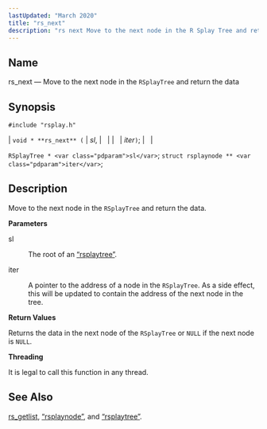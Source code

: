 ```yaml
---
lastUpdated: "March 2020"
title: "rs_next"
description: "rs next Move to the next node in the R Splay Tree and return the data void rs next sl iter R Splay Tree sl struct rsplaynode iter Move to the next node in the R Splay Tree and return the data sl The root of an Section 68 69..."
---
```


<a name="apis.rs_next"></a> 
## Name

rs_next — Move to the next node in the `RSplayTree` and return the data

## Synopsis

`#include "rsplay.h"`

| `void * **rs_next** (` | <var class="pdparam">sl</var>, |   |
|   | <var class="pdparam">iter</var>`)`; |   |

`RSplayTree * <var class="pdparam">sl</var>`;
`struct rsplaynode ** <var class="pdparam">iter</var>`;<a name="idp64233600"></a> 
## Description

Move to the next node in the `RSplayTree` and return the data.

**<a name="idp64235264"></a> Parameters**

<dl class="variablelist">

<dt>sl</dt>

<dd>

The root of an [“rsplaytree”](/momentum/3/3-api/structs-rsplaytree).

</dd>

<dt>iter</dt>

<dd>

A pointer to the address of a node in the `RSplayTree`. As a side effect, this will be updated to contain the address of the next node in the tree.

</dd>

</dl>

**<a name="idp64240944"></a> Return Values**

Returns the data in the next node of the `RSplayTree` or `NULL` if the next node is `NULL`.

**<a name="idp64243232"></a> Threading**

It is legal to call this function in any thread.

<a name="idp64244336"></a> 
## See Also

[rs_getlist](/momentum/3/3-api/apis-rs-getlist), [“rsplaynode”](/momentum/3/3-api/structs-rsplaynode), and [“rsplaytree”](/momentum/3/3-api/structs-rsplaytree).